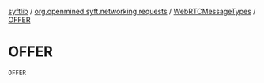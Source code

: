 [syftlib](../../index.md) / [org.openmined.syft.networking.requests](../index.md) / [WebRTCMessageTypes](index.md) / [OFFER](./-o-f-f-e-r.md)

# OFFER

`OFFER`